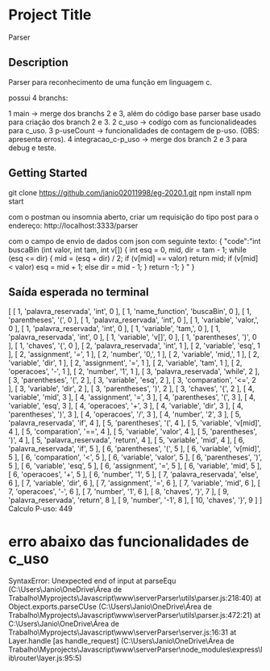 # Project Title

Parser

## Description

Parser para reconhecimento de uma função em linguagem c.

possui 4 branchs: 

1 main -> merge dos branchs 2 e 3, além do código base parser base usado para criação dos branch 2 e 3.
2 c_uso -> codígo com as funcionalideades para c_uso. 
3 p-useCount -> funcionalidades de contagem de p-uso. (OBS: apresenta erros).
4 integracao_c-p_uso -> merge dos branch 2 e 3 para debug e teste. 

## Getting Started

git clone https://github.com/janio02011998/eg-2020.1.git
npm install
npm start 

com o postman ou insomnia aberto, criar um requisição do tipo post para o endereço: http://localhost:3333/parser

com o campo de envio de dados com json com seguinte texto: 
{
"code":"int buscaBin (int valor, int tam, int v[]) {  int esq = 0, mid, dir = tam - 1;  while (esq <= dir) {  mid = (esq + dir) / 2; if (v[mid] == valor) return mid;   if (v[mid] < valor)  esq = mid + 1;  else  dir = mid - 1; }   return -1; } "
}

## Saída esperada no terminal

[
  [ 1, 'palavra_reservada', 'int', 0 ], 
  [ 1, 'name_function', 'buscaBin', 0 ],
  [ 1, 'parentheses', '(', 0 ],
  [ 1, 'palavra_reservada', 'int', 0 ],
  [ 1, 'variable', 'valor,', 0 ],
  [ 1, 'palavra_reservada', 'int', 0 ],
  [ 1, 'variable', 'tam,', 0 ],
  [ 1, 'palavra_reservada', 'int', 0 ],
  [ 1, 'variable', 'v[]', 0 ],
  [ 1, 'parentheses', ')', 0 ],
  [ 1, 'chaves', '{', 0 ],
  [ 2, 'palavra_reservada', 'int', 1 ],
  [ 2, 'variable', 'esq', 1 ],
  [ 2, 'assignment', '=', 1 ],
  [ 2, 'number', '0,', 1 ],
  [ 2, 'variable', 'mid,', 1 ],
  [ 2, 'variable', 'dir', 1 ],
  [ 2, 'assignment', '=', 1 ],
  [ 2, 'variable', 'tam', 1 ],
  [ 2, 'operacoes', '-', 1 ],
  [ 2, 'number', '1', 1 ],
  [ 3, 'palavra_reservada', 'while', 2 ],
  [ 3, 'parentheses', '(', 2 ],
  [ 3, 'variable', 'esq', 2 ],
  [ 3, 'comparation', '<=', 2 ],
  [ 3, 'variable', 'dir', 2 ],
  [ 3, 'parentheses', ')', 2 ],
  [ 3, 'chaves', '{', 2 ],
  [ 4, 'variable', 'mid', 3 ],
  [ 4, 'assignment', '=', 3 ],
  [ 4, 'parentheses', '(', 3 ],
  [ 4, 'variable', 'esq', 3 ],
  [ 4, 'operacoes', '+', 3 ],
  [ 4, 'variable', 'dir', 3 ],
  [ 4, 'parentheses', ')', 3 ],
  [ 4, 'operacoes', '/', 3 ],
  [ 4, 'number', '2', 3 ],
  [ 5, 'palavra_reservada', 'if', 4 ],
  [ 5, 'parentheses', '(', 4 ],
  [ 5, 'variable', 'v[mid]', 4 ],
  [ 5, 'comparation', '==', 4 ],
  [ 5, 'variable', 'valor', 4 ],
  [ 5, 'parentheses', ')', 4 ],
  [ 5, 'palavra_reservada', 'return', 4 ],
  [ 5, 'variable', 'mid', 4 ],
  [ 6, 'palavra_reservada', 'if', 5 ],
  [ 6, 'parentheses', '(', 5 ],
  [ 6, 'variable', 'v[mid]', 5 ],
  [ 6, 'comparation', '<', 5 ],
  [ 6, 'variable', 'valor', 5 ],
  [ 6, 'parentheses', ')', 5 ],
  [ 6, 'variable', 'esq', 5 ],
  [ 6, 'assignment', '=', 5 ],
  [ 6, 'variable', 'mid', 5 ],
  [ 6, 'operacoes', '+', 5 ],
  [ 6, 'number', '1', 5 ],
  [ 7, 'palavra_reservada', 'else', 6 ],
  [ 7, 'variable', 'dir', 6 ],
  [ 7, 'assignment', '=', 6 ],
  [ 7, 'variable', 'mid', 6 ],
  [ 7, 'operacoes', '-', 6 ],
  [ 7, 'number', '1', 6 ],
  [ 8, 'chaves', '}', 7 ],
  [ 9, 'palavra_reservada', 'return', 8 ],
  [ 9, 'number', '-1', 8 ],
  [ 10, 'chaves', '}', 9 ]
]
Calculo P-uso: 449

# erro abaixo das funcionalidades de c_uso

SyntaxError: Unexpected end of input 
    at parseEqu (C:\Users\Janio\OneDrive\Área de Trabalho\Myprojects\Javascript\www\serverParser\utils\parser.js:218:40)
    at Object.exports.parseCUse (C:\Users\Janio\OneDrive\Área de Trabalho\Myprojects\Javascript\www\serverParser\utils\parser.js:472:21)
    at C:\Users\Janio\OneDrive\Área de Trabalho\Myprojects\Javascript\www\serverParser\server.js:16:31
    at Layer.handle [as handle_request] (C:\Users\Janio\OneDrive\Área de Trabalho\Myprojects\Javascript\www\serverParser\node_modules\express\lib\router\layer.js:95:5)